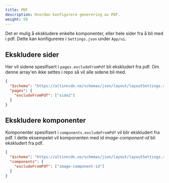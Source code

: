 ```yaml
---
title: PDF
description: Hvordan konfigurere generering av PDF.
weight: 50
---
```


Det er mulig å ekskludere enkelte komponenter, eller hele sider fra å bli med i pdf. Dette kan konfigureres i `Settings.json` under `App/ui`.

## Ekskludere sider

Her vil sidene spesifisert i `pages.excludeFromPdf` bli ekskludert fra pdf. Om denne array'en ikke settes i repo så vil alle sidene bli med.

```json {linenos=false,hl_lines=["3-5"]}
{
  "$schema": "https://altinncdn.no/schemas/json/layout/layoutSettings.schema.v1.json",
  "pages": {
    "excludeFromPdf": ["side2"]
  }
}
```

## Ekskludere komponenter

Komponenter spesifisert i `components.excludeFromPdf` vil blir ekskludert fra pdf. I dette eksempelet vil komponenten med id _image-component-id_ bli ekskludert fra pdf.

```json {linenos=false,hl_lines=["3-5"]}
{
  "$schema": "https://altinncdn.no/schemas/json/layout/layoutSettings.schema.v1.json",
  "components": {
    "excludeFromPdf": ["image-component-id"]
  }
}
```
